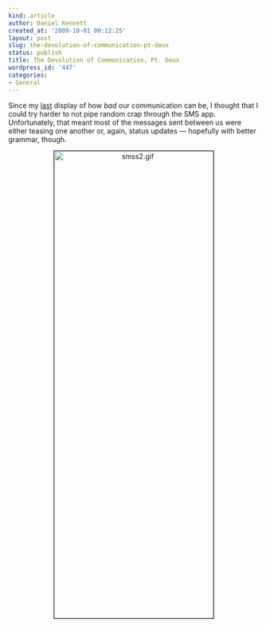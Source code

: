 ```yaml
---
kind: article
author: Daniel Kennett
created_at: '2009-10-01 00:12:25'
layout: post
slug: the-devolution-of-communication-pt-deux
status: publish
title: The Devolution of Communication, Pt. Deux
wordpress_id: '447'
categories:
- General
---
```


Since my <a href="/blog/2009/06/the-devolution-of-communication/">last</a> display of how <em>bad</em> our communication can be, I thought that I could try harder to not pipe random crap through the SMS app. Unfortunately, that meant most of the messages sent between us were either teasing one another or, again, status updates — hopefully with better grammar, though.


<div style="text-align:center;"><img style="border:1px solid black;" src="/pictures/for_posts/2009/10/smss2.gif" alt="smss2.gif" border="0" width="320" height="936" /></div>